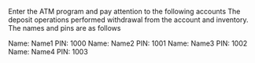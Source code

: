 Enter the ATM program and pay attention to the following accounts
The deposit operations performed withdrawal from the account and inventory.
The names and pins are as follows

Name: Name1
PIN: 1000
Name: Name2
PIN: 1001
Name: Name3
PIN: 1002
Name: Name4
PIN: 1003
